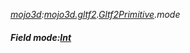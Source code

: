 _[mojo3d](../../modules/mojo3d/mojo3d-module.md):[mojo3d.gltf2](../../modules/mojo3d/mojo3d-gltf2.md).[Gltf2Primitive](../../modules/mojo3d/mojo3d-gltf2-gltf2primitive.md).mode_
##### Field mode:[Int](../../modules/wonkey/wonkey-types-int.md)
